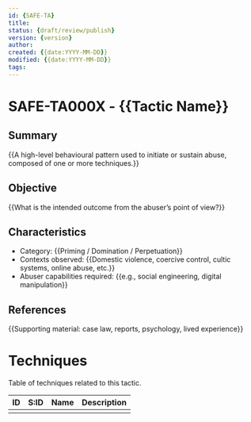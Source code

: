 ```yaml
---
id: {SAFE-TA}
title: 
status: {draft/review/publish}
version: {version}
author:
created: {{date:YYYY-MM-DD}}
modified: {{date:YYYY-MM-DD}}
tags:
---
```


# SAFE-TA000X - {{Tactic Name}}

## Summary
{{A high-level behavioural pattern used to initiate or sustain abuse, composed of one or more techniques.}}
## Objective
{{What is the intended outcome from the abuser’s point of view?}}

## Characteristics
- Category: {{Priming / Domination / Perpetuation}}
- Contexts observed: {{Domestic violence, coercive control, cultic systems, online abuse, etc.}}
- Abuser capabilities required: {{e.g., social engineering, digital manipulation}}

## References
{{Supporting material: case law, reports, psychology, lived experience}}

# Techniques 
Table of techniques related to this tactic. 

| ID  | S:ID | Name | Description |
| --- | ---- | ---- | ----------- |
|     |      |      |             |



